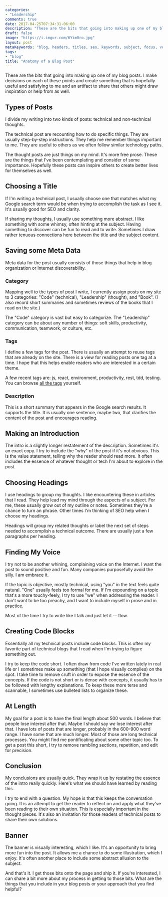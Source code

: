 ```yaml
---
categories:
- "Leadership"
comments: true
date: 2017-04-25T07:34:31-06:00
description: "These are the bits that going into making up one of my blog posts."
draft: false
image: "https://i.imgur.com/6Yim0ro.jpg"
layout: post
metaKeywords: "blog, headers, titles, seo, keywords, subject, focus, voice, conclusion"
tags:
- "blog"
title: "Anatomy of a Blog Post"
---
```


These are the bits that going into making up one of my blog posts.  I make decisions on each of these points and create something that is hopefully useful and satisfying to me and an artifact to share that others might draw inspiration or help from as well.  

<!--more-->

## Types of Posts

I divide my writing into two kinds of posts: technical and non-technical thoughts.  

The technical post are recounting how to do specific things.  They are usually step-by-step instructions.  They help me remember things important to me.  They are useful to others as we often follow similar technology paths.

The thought posts are just things on my mind.  It's more free prose.  These are the things that I've been contemplating and consider of some importance.  Hopefully these posts can inspire others to create better lives for themselves as well.

## Choosing a Title

If I'm writing a technical post, I usually choose one that matches what my Google search term would be when trying to accomplish the task as I see it.  It's usually good for SEO and clarity.

If sharing my thoughts, I usually use something more abstract.  I like something with some whimsy, often hinting at the subject.  Having something to discover can be fun to read and to write.  Sometimes I draw rather tenuous connections here between the title and the subject content.

## Saving some Meta Data 

Meta data for the post usually consists of those things that help in blog organization or Internet discoverability.

### Category

Mapping well to the types of post I write, I currently assign posts on my site to 3 categories: "Code" (technical), "Leadership" (thought), and "Book".  (I also record short summaries and sometimes reviews of the books that I read on the site.)

The "Code" category is vast but easy to categorize.  The "Leadership" category can be about any number of things: soft skills, productivity, communication, teamwork, or culture, etc.

### Tags

I define a few tags for the post.  There is usually an attempt to reuse tags that are already on the site.  There is a view for reading posts one tag at a time.  I hope that this helps enable readers who are interested in a certain theme.

A few recent tags are: js, react, environment, productivity, rest, tdd, testing.  You can browse [all the tags](/tags) yourself.

### Description

This is a short summary that appears in the Google search results.  It supports the title.  It is usually one sentence, maybe two, that clarifies the content of the post and encourages reading.

## Making an Introduction

The intro is a slightly longer restatement of the description.  Sometimes it's an exact copy.  I try to include the "why" of the post if it's not obvious.  This is the value statement, telling why the reader should read more.  It often includes the essence of whatever thought or tech I'm about to explore in the post.

## Choosing Headings

I use headings to group my thoughts.  I like encountering these in articles that I read.  They help lead my mind through the aspects of a subject.  For me, these usually grow out of my outline or notes.  Sometimes they're a chance to turn an phrase. Other times I'm thinking of SEO help when I choose my headings.

Headings will group my related thoughts or label the next set of steps needed to accomplish a technical outcome.  There are usually just a few paragraphs per heading.

## Finding My Voice

I try not to be another whining, complaining voice on the Internet.  I want the post to sound positive and fun.  Many companies purposefully avoid the silly.  I am embrace it.

If the topic is objective, mostly technical, using "you" in the text feels quite natural.  "One" usually feels too formal for me.  If I'm expounding on a topic that's a more touchy-feely, I try to use "we" when addressing the reader.  I don't want to be too preachy, and I want to include myself in prose and in practice.

Most of the time I try to write like I talk and just let it -- flow.

## Creating Code Blocks

Essentially all my technical posts include code blocks.  This is often my favorite part of technical blogs that I read when I'm trying to figure something out.

I try to keep the code short.  I often draw from code I've written lately in real life or I sometimes make up something (that I hope visually compiles) on the spot.  I take time to remove cruft in order to expose the essence of the concepts.  If the code is not short or is dense with concepts, it usually has to be followed with lengthy explanations.  To keep these more terse and scannable, I sometimes use bulleted lists to organize these.

## At Length

My goal for a post is to have the final length about 500 words.  I believe that people lose interest after that.  Maybe I should say *we* lose interest after that.  I have lots of posts that are longer, probably in the 600-900 word range.  I have some that are much longer.  Most of those are long technical processes.  You might find me pontificating about some other topic too.  To get a post this short, I try to remove rambling sections, repetition, and edit for precision.

## Conclusion

My conclusions are usually quick.  They wrap it up by restating the essence of the intro really quickly.  Here's what we should have learned by reading this.  

I try to end with a question.  My hope is that this keeps the conversation going.  It is an attempt to get the reader to reflect on and apply what they've been reading to their own situation.  This is especially important in the thought pieces.  It's also an invitation for those readers of technical posts to share their own solutions.

## Banner

The banner is visually interesting, which I like.  It's an opportunity to bring more fun into the post.  It allows me a chance to do some illustration, which I enjoy.  It's often another place to include some abstract allusion to the subject.

And that's it.  I get those bits onto the page and ship it. If you're interested, I can share a bit more about my process in getting to those bits.  What are the things that you include in your blog posts or your approach that you find helpful?




